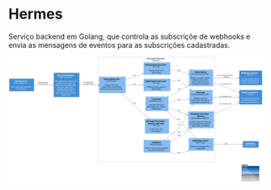 # Hermes

Serviço backend em Golang, que controla as subscriçõe de webhooks e envia as mensagens de eventos para as subscrições cadastradas.

![diagram](c3.svg)